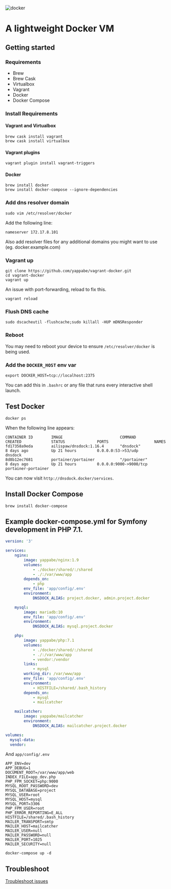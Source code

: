 ![docker](https://dab1nmslvvntp.cloudfront.net/wp-content/uploads/2015/04/1429543497dockerimg.png)

# A lightweight Docker VM

## Getting started

### Requirements

* Brew
* Brew Cask
* Virtualbox
* Vagrant
* Docker
* Docker Compose

### Install Requirements

#### Vagrant and Virtualbox

```
brew cask install vagrant
brew cask install virtualbox
```

#### Vagrant plugins

```
vagrant plugin install vagrant-triggers
```


#### Docker

```
brew install docker 
brew install docker-compose --ignore-dependencies 
```


### Add dns resolver domain

```
sudo vim /etc/resolver/docker
```

Add the following line:

```
nameserver 172.17.8.101
```

Also add resolver files for any additional domains you might want to use (eg. docker.example.com)

### Vagrant up

```
git clone https://github.com/yappabe/vagrant-docker.git
cd vagrant-docker
vagrant up
```

An issue with port-forwarding, reload to fix this.

```
vagrant reload
```

### Flush DNS cache

```
sudo dscacheutil -flushcache;sudo killall -HUP mDNSResponder
```

### Reboot

You may need to reboot your device to ensure `/etc/resolver/docker` is being used.

### Add the `DOCKER_HOST` env var

```
export DOCKER_HOST=tcp://localhost:2375
```

You can add this in `.bashrc` or any file that runs every interactive shell launch.


## Test Docker

```
docker ps
```

When the following line appears:

```
CONTAINER ID        IMAGE                         COMMAND                  CREATED             STATUS              PORTS                    NAMES
fd17358a9eda        ailispaw/dnsdock:1.16.4       "dnsdock"                8 days ago          Up 21 hours         0.0.0.0:53->53/udp       dnsdock
8d8b12ec7681        portainer/portainer           "/portainer"             8 days ago          Up 21 hours         0.0.0.0:9000->9000/tcp   portainer-portainer
```

You can now visit `http://dnsdock.docker/services`.

## Install Docker Compose

```
brew install docker-compose
```


## Example docker-compose.yml for Symfony development in PHP 7.1.

```yml
version: '3'

services:
    nginx:
        image: yappabe/nginx:1.9
        volumes:
            - ./docker/shared/:/shared
            - ./:/var/www/app
        depends_on:
            - php
        env_file: 'app/config/.env'
        environment:
            DNSDOCK_ALIAS: project.docker, admin.project.docker

    mysql:
        image: mariadb:10
        env_file: 'app/config/.env'
        environment:
            DNSDOCK_ALIAS: mysql.project.docker

    php:
        image: yappabe/php:7.1
        volumes:
            - ./docker/shared/:/shared
            - ./:/var/www/app
            - vendor:/vendor
        links:
            - mysql
        working_dir: /var/www/app
        env_file: 'app/config/.env'
        environment:
            - HISTFILE=/shared/.bash_history
        depends_on:
            - mysql
            - mailcatcher

    mailcatcher:
        image: yappabe/mailcatcher
        environment:
            DNSDOCK_ALIAS: mailcatcher.project.docker

volumes:
  mysql-data:
  vendor:
```

And `app/config/.env`

```
APP_ENV=dev
APP_DEBUG=1
DOCUMENT_ROOT=/var/www/app/web
INDEX_FILE=app_dev.php
PHP_FPM_SOCKET=php:9000
MYSQL_ROOT_PASSWORD=dev
MYSQL_DATABASE=project
MYSQL_USER=root
MYSQL_HOST=mysql
MYSQL_PORT=3306
PHP_FPM_USER=root
PHP_ERROR_REPORTING=E_ALL
HISTFILE=/shared/.bash_history
MAILER_TRANSPORT=smtp
MAILER_HOST=mailcatcher
MAILER_USER=null
MAILER_PASSWORD=null
MAILER_PORT=1025
MAILER_SECURITY=null
```

```
docker-compose up -d
```

## Troubleshoot

[Troubleshoot issues](/docs/troubleshoot.md)
